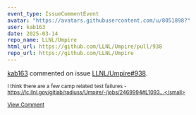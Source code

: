 ```yaml
---
event_type: IssueCommentEvent
avatar: "https://avatars.githubusercontent.com/u/8051898?"
user: kab163
date: 2025-03-14
repo_name: LLNL/Umpire
html_url: https://github.com/LLNL/Umpire/pull/938
repo_url: https://github.com/LLNL/Umpire
---
```


<a href='https://github.com/kab163' target='_blank'>kab163</a> commented on issue <a href='https://github.com/LLNL/Umpire/pull/938' target='_blank'>LLNL/Umpire#938</a>.

<small>I think there are a few camp related test failures - https://lc.llnl.gov/gitlab/radiuss/Umpire/-/jobs/2469994#L1093...</small>

<a href='https://github.com/LLNL/Umpire/pull/938' target='_blank'>View Comment</a>